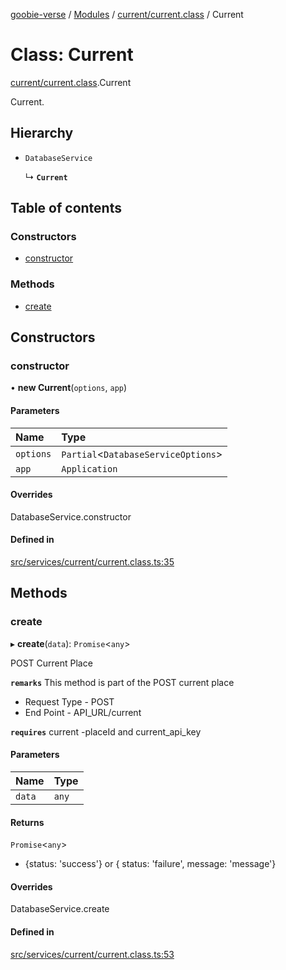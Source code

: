 [goobie-verse](../README.md) / [Modules](../modules.md) / [current/current.class](../modules/current_current_class.md) / Current

# Class: Current

[current/current.class](../modules/current_current_class.md).Current

Current.

## Hierarchy

- `DatabaseService`

  ↳ **`Current`**

## Table of contents

### Constructors

- [constructor](current_current_class.Current.md#constructor)

### Methods

- [create](current_current_class.Current.md#create)

## Constructors

### constructor

• **new Current**(`options`, `app`)

#### Parameters

| Name | Type |
| :------ | :------ |
| `options` | `Partial`<`DatabaseServiceOptions`\> |
| `app` | `Application` |

#### Overrides

DatabaseService.constructor

#### Defined in

[src/services/current/current.class.ts:35](https://github.com/digisomni-syndicate/vircadia-metaverse-v2/blob/4467f0e/src/services/current/current.class.ts#L35)

## Methods

### create

▸ **create**(`data`): `Promise`<`any`\>

POST Current Place

**`remarks`**
This method is part of the POST current place
- Request Type - POST
- End Point - API_URL/current

**`requires`** current -placeId and current_api_key

#### Parameters

| Name | Type |
| :------ | :------ |
| `data` | `any` |

#### Returns

`Promise`<`any`\>

- {status: 'success'} or { status: 'failure', message: 'message'}

#### Overrides

DatabaseService.create

#### Defined in

[src/services/current/current.class.ts:53](https://github.com/digisomni-syndicate/vircadia-metaverse-v2/blob/4467f0e/src/services/current/current.class.ts#L53)
